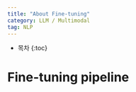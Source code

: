 ```yaml
---
title: "About Fine-tuning"
category: LLM / Multimodal
tag: NLP
---
```








* 목차
{:toc}










# Fine-tuning pipeline
